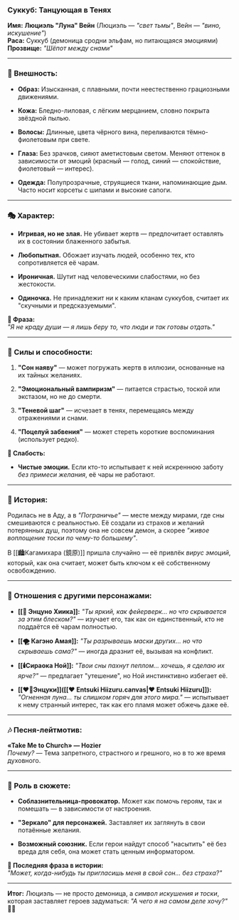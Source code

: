 ### **Суккуб: Танцующая в Тенях**

**Имя:** **Люциэль "Луна" Вейн** (Люциэль — _"свет тьмы"_, Вейн — _"вино, искушение"_)  
**Раса:** Суккуб (демоница сродни эльфам, но питающаяся эмоциями)  
**Прозвище:** _"Шёпот между снами"_

---

### **🔮 Внешность:**

- **Образ:** Изысканная, с плавными, почти неестественно грациозными движениями.
    
- **Кожа:** Бледно-лиловая, с лёгким мерцанием, словно покрыта звёздной пылью.
    
- **Волосы:** Длинные, цвета чёрного вина, переливаются тёмно-фиолетовым при свете.
    
- **Глаза:** Без зрачков, сияют аметистовым светом. Меняют оттенок в зависимости от эмоций (красный — голод, синий — спокойствие, фиолетовый — интерес).
    
- **Одежда:** Полупрозрачные, струящиеся ткани, напоминающие дым. Часто носит корсеты с шипами и высокие сапоги.
    

---

### **🎭 Характер:**

- **Игривая, но не злая.** Не убивает жертв — предпочитает оставлять их в состоянии блаженного забытья.
    
- **Любопытная.** Обожает изучать людей, особенно тех, кто сопротивляется её чарам.
    
- **Ироничная.** Шутит над человеческими слабостями, но без жестокости.
    
- **Одиночка.** Не принадлежит ни к каким кланам суккубов, считает их "скучными и предсказуемыми".
    

**🔹 Фраза:**  
_"Я не краду души — я лишь беру то, что люди и так готовы отдать."_

---

### **💫 Силы и способности:**

1. **"Сон наяву"** — может погружать жертв в иллюзии, основанные на их тайных желаниях.
    
2. **"Эмоциональный вампиризм"** — питается страстью, тоской или экстазом, но не до смерти.
    
3. **"Теневой шаг"** — исчезает в тенях, перемещаясь между отражениями и снами.
    
4. **"Поцелуй забвения"** — может стереть короткие воспоминания (использует редко).
    

**🔹 Слабость:**

- **Чистые эмоции.** Если кто-то испытывает к ней искреннюю заботу _без примеси желания_, её чары не работают.
    

---

### **🌌 История:**

Родилась не в Аду, а в _"Пограничье"_ — месте между мирами, где сны смешиваются с реальностью. Её создали из страхов и желаний потерянных душ, поэтому она не совсем демон, а скорее _"живое воплощение тоски по чему-то большему"_.

В [[🏙️Кагамихара (鏡原)]] пришла случайно — её привлёк _вирус эмоций_, который, как она считает, может быть ключом к её собственному освобождению.

---

### **💞 Отношения с другими персонажами:**

- **[[🎀 Энцуно Хиика]]:** _"Ты яркий, как фейерверк... но что скрывается за этим блеском?"_ — изучает его, так как он единственный, кто не поддаётся её чарам полностью.
    
- **[[🌪️ Кагэно Амая]]:** _"Ты разрываешь маски других... но что скрываешь сама?"_ — иногда дразнит её, вызывая на конфликт.
    
- **[[🕯️Сираока Ной]]:** _"Твои сны пахнут пеплом... хочешь, я сделаю их ярче?"_ — предлагает "утешение", но Ной инстинктивно избегает её.
    
- **[[❤️‍🔥Энцуки]]([[❤️ Entsuki Hiizuru.canvas|❤️ Entsuki Hiizuru]]):** _"Огненная луна... ты слишком горяч для этого мира."_ — испытывает к нему странный интерес, так как его пламя может обжечь даже её.
    

---

### **🎶 Песня-лейтмотив:**

**«Take Me to Church» — Hozier**  
_Почему?_ — Тема запретного, страстного и грешного, но в то же время духовного.

---

### **🌠 Роль в сюжете:**

- **Соблазнительница-провокатор.** Может как помочь героям, так и помешать — в зависимости от настроения.
    
- **"Зеркало" для персонажей.** Заставляет их заглянуть в свои потаённые желания.
    
- **Возможный союзник.** Если герои найдут способ "насытить" её без вреда для себя, она может стать ценным информатором.
    

**🔹 Последняя фраза в истории:**  
_"Может, когда-нибудь ты пригласишь меня в свой сон... без страха?"_

---

**Итог:** Люциэль — не просто демоница, а _символ искушения и тоски_, которая заставляет героев задуматься: _"А чего я на самом деле хочу?"_ 💜🔥